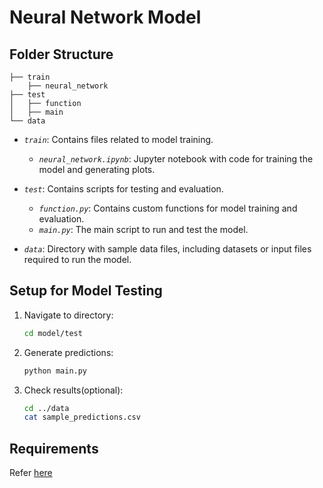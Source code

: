 # Neural Network Model

## Folder Structure 

```
├── train
    ├── neural_network
├── test
│   ├── function 
│   ├── main
└── data
```

- *`train`*: Contains files related to model training.
  - *`neural_network.ipynb`*: Jupyter notebook with code for training the model and generating plots.

- *`test`*: Contains scripts for testing and evaluation.
  - *`function.py`*: Contains custom functions for model training and evaluation.
  - *`main.py`*: The main script to run and test the model.

- *`data`*: Directory with sample data files, including datasets or input files required to run the model.

## Setup for Model Testing

1. Navigate to directory:
   ```bash
   cd model/test

2. Generate predictions:
   ```bash
   python main.py

3. Check results(optional):
   ```bash
   cd ../data
   cat sample_predictions.csv

## Requirements
Refer <a href="../requirements.txt/" target="_blank">here</a>


